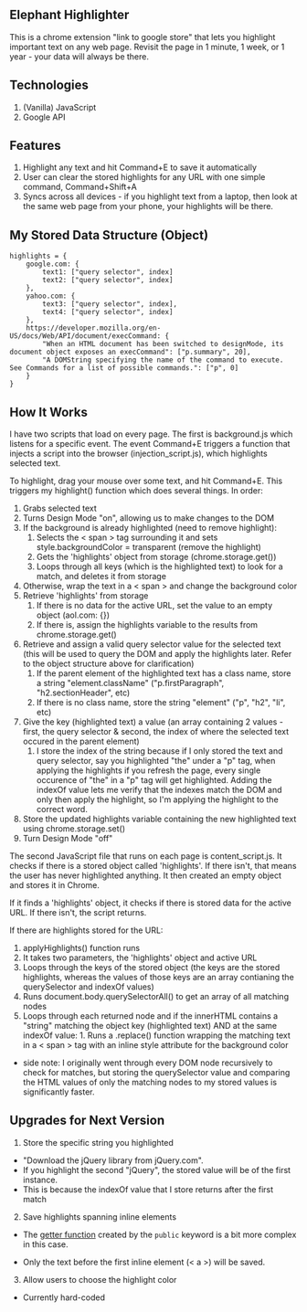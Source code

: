 ## Elephant Highlighter
This is a chrome extension "link to google store" that lets you highlight important text on any web page. Revisit the page in 1 minute, 1 week, or 1 year - your data will always be there.

## Technologies
1. (Vanilla) JavaScript
2. Google API

## Features
1. Highlight any text and hit Command+E to save it automatically
2. User can clear the stored highlights for any URL with one simple command, Command+Shift+A
3. Syncs across all devices - if you highlight text from a laptop, then look at the same web page from your phone, your highlights will be there. 

## My Stored Data Structure (Object)
```
highlights = {
    google.com: {
        text1: ["query selector", index]
        text2: ["query selector", index]
    },
    yahoo.com: {
        text3: ["query selector", index],
        text4: ["query selector", index]
    },
    https://developer.mozilla.org/en-US/docs/Web/API/document/execCommand: {
        "When an HTML document has been switched to designMode, its document object exposes an execCommand": ["p.summary", 20],
        "A DOMString specifying the name of the command to execute. See Commands for a list of possible commands.": ["p", 0]
    }
}
```

## How It Works

I have two scripts that load on every page. The first is background.js which listens for a specific event. The event Command+E triggers a function that injects a script into the browser (injection_script.js), which highlights selected text. 

To highlight, drag your mouse over some text, and hit Command+E. This triggers my highlight() function which does several things. In order:
1. Grabs selected text
2. Turns Design Mode "on", allowing us to make changes to the DOM
3. If the background is already highlighted (need to remove highlight):
    1. Selects the < span > tag surrounding it and sets style.backgroundColor = transparent (remove the highlight)
    2. Gets the 'highlights' object from storage (chrome.storage.get())
    3. Loops through all keys (which is the highlighted text) to look for a match, and deletes it from storage
4. Otherwise, wrap the text in a < span > and change the background color 
5. Retrieve 'highlights' from storage
    1. If there is no data for the active URL, set the value to an empty object (aol.com: {})
    2. If there is, assign the highlights variable to the results from chrome.storage.get()
6. Retrieve and assign a valid query selector value for the selected text (this will be used to query the DOM and apply the highlights later. Refer to the object structure above for clarification)
    1. If the parent element of the highlighted text has a class name, store a string "element.className" ("p.firstParagraph", "h2.sectionHeader", etc)
    2. If there is no class name, store the string "element" ("p", "h2", "li", etc)
7. Give the key (highlighted text) a value (an array containing 2 values - first, the query selector & second, the index of where the selected text occured in the parent element)
    1. I store the index of the string because if I only stored the text and query selector, say you highlighted "the" under a "p" tag, when applying the highlights if you refresh the page, every single occurence of "the" in a "p" tag will get highlighted. Adding the indexOf value lets me verify that the indexes match the DOM and only then apply the highlight, so I'm applying the highlight to the correct word.
8. Store the updated highlights variable containing the new highlighted text using chrome.storage.set()
9. Turn Design Mode "off"

The second JavaScript file that runs on each page is content_script.js. It checks if there is a stored object called 'highlights'. If there isn't, that means the user has never highlighted anything. It then created an empty object and stores it in Chrome. 

If it finds a 'highlights' object, it checks if there is stored data for the active URL. If there isn't, the script returns.

If there are highlights stored for the URL:
1. applyHighlights() function runs
  1. It takes two parameters, the 'highlights' object and active URL
  2. Loops through the keys of the stored object (the keys are the stored highlights, whereas the values of those keys are an array contianing the querySelector and indexOf values)
  3. Runs document.body.querySelectorAll() to get an array of all matching nodes
  4. Loops through each returned node and if the innerHTML contains a "string" matching the object key (highlighted text) AND at the same indexOf value:
    1. Runs a .replace() function wrapping the matching text in a < span > tag with an inline style attribute for the background color

- side note: I originally went through every DOM node recursively to check for matches, but storing the querySelector value and comparing the HTML values of only the matching nodes to my stored values is significantly faster.

## Upgrades for Next Version
1. Store the specific string you highlighted 

  - "Download the jQuery library from jQuery.com".
  - If you highlight the second "jQuery", the stored value will be of the first instance.
  - This is because the indexOf value that I store returns after the first match
2. Save highlights spanning inline elements

  - <p>The <a href="...">getter function</a> created by the <code>public</code> keyword is a bit more complex in this case.</p>
  - Only the text before the first inline element (< a >) will be saved.
  
3. Allow users to choose the highlight color
  - Currently hard-coded

<!-- ## Solved Problems -->


